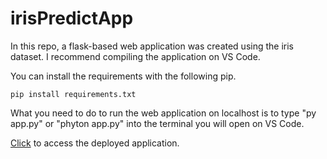 # irisPredictApp

In this repo, a flask-based web application was created using the iris dataset. I recommend compiling the application on VS Code.

You can install the requirements with the following pip.
```
pip install requirements.txt
```

What you need to do to run the web application on localhost is to type "py app.py" or "phyton app.py" into the terminal you will open on VS Code.

[Click](https://classifyirismurat.herokuapp.com/) to access the deployed application.
